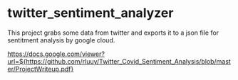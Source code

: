 # twitter_sentiment_analyzer

This project grabs some data from twitter and exports it to a json file for
sentitment analysis by google cloud. 


https://docs.google.com/viewer?url=${https://github.com/rluuy/Twitter_Covid_Sentiment_Analysis/blob/master/ProjectWriteup.pdf}

